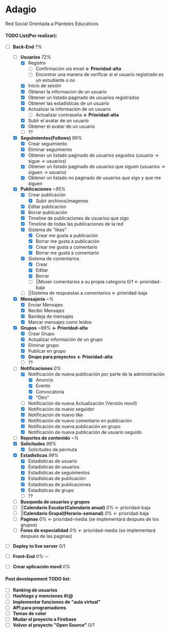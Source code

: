 # Adagio
Red Social Orientada a Planteles Educativos

#### TODO List(Por realizar):
- [ ] **Back-End** *?%*
  - [ ] **Usuarios** *72%*
    - [x] Registro
      - [ ] Confirmación vía email **<- Prioridad-alta**
      - [ ] Encontrar una manera de verificar si el usuario registrado es un estudiante o no
    - [x] Inicio de sesión
    - [x] Obtener la informacion de un usuario
    - [x] Obtener un listado paginado de usuarios registrados
    - [x] Obtener las estadisticas de un usuario
    - [x] Actualizar la información de un usuario
      - [ ] Actualizar contraseña **<- Prioridad-alta**
    - [x] Subir el avatar de un usuario
    - [x] Obtener el avatar de un usuario
    - [ ] ??
  - [x] **Seguimientos(Follows)** *99%*
    - [x] Crear seguimiento
    - [x] Eliminar seguimiento
    - [x] Obtener un listado paginado de usuarios seguidos (usuario -> sigue -> usuarios)
    - [x] Obtener un listado paginado de usuarios que siguen (usuarios -> siguen -> usuario)
    - [x] Obtener un listado no paginado de usuarios que sigo y que me siguen
  - [x] **Publicaciones** *~95%*
    - [x] Crear publicación
      - [x] Subir archivos/imagenes
    - [x] Editar publicación
    - [x] Borrar publicación
    - [x] Timeline de publicaciones de usuarios que sigo
    - [x] Timeline de todas las publicaciones de la red
    - [x] Sistema de "likes"
      - [x] Crear me gusta a publicación
      - [x] Borrar me gusta a publicación
      - [x] Crear me gusta a comentario
      - [x] Borrar me gusta a comentario
    - [x] Sistema de comentarios
      - [x] Crear
      - [x] Editar
      - [x] Borrar
      - [ ] ||Mover comentarios a su propia categoría 0/1 <- prioridad-baja
    - [ ] ||Sistema de respuestas a comentarios <- prioridad-baja
  - [x] **Mensajería** *~%*
    - [x] Enviar Mensajes
    - [x] Recibir Mensajes
    - [x] Bandeja de mensajes
    - [x] Marcar mensajes como leidos
  - [x] **Grupos** *~99%* **<- Prioridad-alta**
    - [x] Crear Grupo
    - [x] Actualizar información de un grupo
    - [x] Eliminar grupo
    - [x] Publicar en grupo
    - [x] **Grupo para proyectos** **<- Prioridad-alta**
    - [ ] ??
  - [ ] **Notificaciones** *0%*
    - [x] Notificación de nueva publicación por parte de la administración
      - [x] Anuncio
      - [x] Evento
      - [x] Convocatoria
      - [x] "Otro"
    - [ ] Notificación de nueva Actualización (Versión movíl)
    - [x] Notificación de nuevo seguidor
    - [x] Notificación de nuevo like
    - [x] Notificación de nuevo comentario en publicación
    - [x] Notificación de nueva publicación en grupo
    - [x] Notificación de nueva publicación de usuario seguido
  - [ ] **Reportes de contenido** *~%*
  - [x] **Solicitudes** *99%*
    - [x] Solicitudes de permuta
  - [x] **Estadisticas** *99%*
    - [x] Estadisticas de usuario
    - [x] Estadisticas de usuarios
    - [x] Estadisticas de seguimientos
    - [x] Estadisticas de publicación
    - [x] Estadisticas de publicaciones
    - [x] Estadisticas de grupo
    - [ ] ??
  - [ ] **Busqueda de usuarios y grupos**
  - [ ] ||**Calendario Escolar(Calendario anual)** *0%* <- prioridad-baja
  - [ ] ||**Calendario Grupal(Horario-semanal)** *0%* <- prioridad-baja
  - [ ] **Paginas** *0%* <- prioridad-media (se implementará despues de los grupos)
  - [ ] **Foros de especialidad** *0%* <- prioridad-media (se implementará despues de las paginas)
  
- [ ] **Deploy to live server** 0/1

- [ ] **Front-End** *0%* -- 

- [ ] **Crear aplicación movíl** *0%*

#### Post developement TODO list:
- [ ] **Ranking de usuarios**
- [ ] **Hashtags y menciones #/@**
- [ ] **Implementar funciones de "aula virtual"**
- [ ] **API para programadores**
- [ ] **Temas de color**
- [ ] **Mudar el proyecto a Firebase**
- [ ] **Volver el proyecto "Open Source"** 0/1
